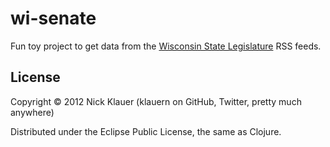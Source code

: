 # wi-senate

Fun toy project to get data from the [Wisconsin State Legislature](https://docs.legis.wisconsin.gov/feed) RSS feeds.

## License

Copyright © 2012 Nick Klauer (klauern on GitHub, Twitter, pretty much anywhere)

Distributed under the Eclipse Public License, the same as Clojure.
